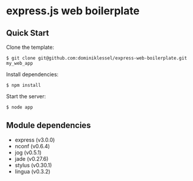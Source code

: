 # express.js web boilerplate

## Quick Start

Clone the template:
```
$ git clone git@github.com:dominiklessel/express-web-boilerplate.git my_web_app
```

Install dependencies:
```
$ npm install
```

Start the server:
```
$ node app
```

## Module dependencies

- express (v3.0.0)
- nconf (v0.6.4)
- jog (v0.5.1)
- jade (v0.27.6)
- stylus (v0.30.1)
- lingua (v0.3.2)